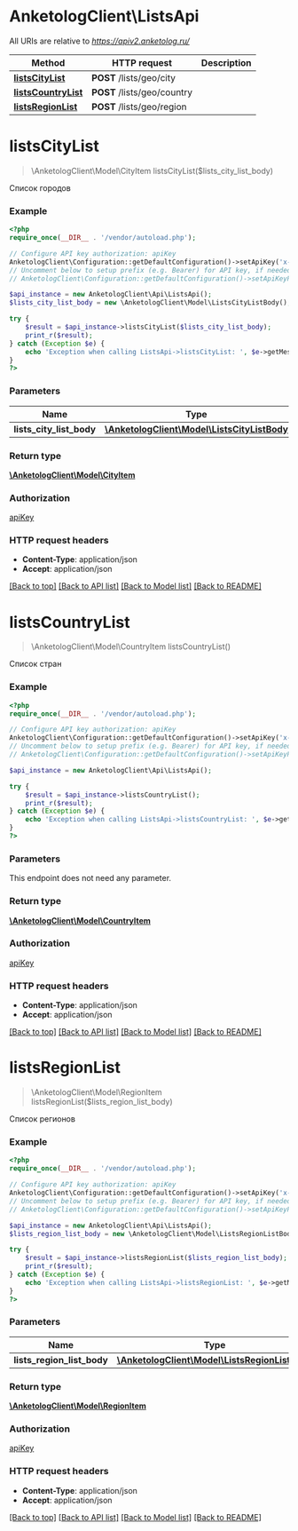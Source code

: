 # AnketologClient\ListsApi

All URIs are relative to *https://apiv2.anketolog.ru/*

Method | HTTP request | Description
------------- | ------------- | -------------
[**listsCityList**](ListsApi.md#listsCityList) | **POST** /lists/geo/city | 
[**listsCountryList**](ListsApi.md#listsCountryList) | **POST** /lists/geo/country | 
[**listsRegionList**](ListsApi.md#listsRegionList) | **POST** /lists/geo/region | 


# **listsCityList**
> \AnketologClient\Model\CityItem listsCityList($lists_city_list_body)



Список городов

### Example
```php
<?php
require_once(__DIR__ . '/vendor/autoload.php');

// Configure API key authorization: apiKey
AnketologClient\Configuration::getDefaultConfiguration()->setApiKey('x-anketolog-apikey', 'YOUR_API_KEY');
// Uncomment below to setup prefix (e.g. Bearer) for API key, if needed
// AnketologClient\Configuration::getDefaultConfiguration()->setApiKeyPrefix('x-anketolog-apikey', 'Bearer');

$api_instance = new AnketologClient\Api\ListsApi();
$lists_city_list_body = new \AnketologClient\Model\ListsCityListBody(); // \AnketologClient\Model\ListsCityListBody | 

try {
    $result = $api_instance->listsCityList($lists_city_list_body);
    print_r($result);
} catch (Exception $e) {
    echo 'Exception when calling ListsApi->listsCityList: ', $e->getMessage(), PHP_EOL;
}
?>
```

### Parameters

Name | Type | Description  | Notes
------------- | ------------- | ------------- | -------------
 **lists_city_list_body** | [**\AnketologClient\Model\ListsCityListBody**](../Model/\AnketologClient\Model\ListsCityListBody.md)|  |

### Return type

[**\AnketologClient\Model\CityItem**](../Model/CityItem.md)

### Authorization

[apiKey](../../README.md#apiKey)

### HTTP request headers

 - **Content-Type**: application/json
 - **Accept**: application/json

[[Back to top]](#) [[Back to API list]](../../README.md#documentation-for-api-endpoints) [[Back to Model list]](../../README.md#documentation-for-models) [[Back to README]](../../README.md)

# **listsCountryList**
> \AnketologClient\Model\CountryItem listsCountryList()



Список стран

### Example
```php
<?php
require_once(__DIR__ . '/vendor/autoload.php');

// Configure API key authorization: apiKey
AnketologClient\Configuration::getDefaultConfiguration()->setApiKey('x-anketolog-apikey', 'YOUR_API_KEY');
// Uncomment below to setup prefix (e.g. Bearer) for API key, if needed
// AnketologClient\Configuration::getDefaultConfiguration()->setApiKeyPrefix('x-anketolog-apikey', 'Bearer');

$api_instance = new AnketologClient\Api\ListsApi();

try {
    $result = $api_instance->listsCountryList();
    print_r($result);
} catch (Exception $e) {
    echo 'Exception when calling ListsApi->listsCountryList: ', $e->getMessage(), PHP_EOL;
}
?>
```

### Parameters
This endpoint does not need any parameter.

### Return type

[**\AnketologClient\Model\CountryItem**](../Model/CountryItem.md)

### Authorization

[apiKey](../../README.md#apiKey)

### HTTP request headers

 - **Content-Type**: application/json
 - **Accept**: application/json

[[Back to top]](#) [[Back to API list]](../../README.md#documentation-for-api-endpoints) [[Back to Model list]](../../README.md#documentation-for-models) [[Back to README]](../../README.md)

# **listsRegionList**
> \AnketologClient\Model\RegionItem listsRegionList($lists_region_list_body)



Список регионов

### Example
```php
<?php
require_once(__DIR__ . '/vendor/autoload.php');

// Configure API key authorization: apiKey
AnketologClient\Configuration::getDefaultConfiguration()->setApiKey('x-anketolog-apikey', 'YOUR_API_KEY');
// Uncomment below to setup prefix (e.g. Bearer) for API key, if needed
// AnketologClient\Configuration::getDefaultConfiguration()->setApiKeyPrefix('x-anketolog-apikey', 'Bearer');

$api_instance = new AnketologClient\Api\ListsApi();
$lists_region_list_body = new \AnketologClient\Model\ListsRegionListBody(); // \AnketologClient\Model\ListsRegionListBody | 

try {
    $result = $api_instance->listsRegionList($lists_region_list_body);
    print_r($result);
} catch (Exception $e) {
    echo 'Exception when calling ListsApi->listsRegionList: ', $e->getMessage(), PHP_EOL;
}
?>
```

### Parameters

Name | Type | Description  | Notes
------------- | ------------- | ------------- | -------------
 **lists_region_list_body** | [**\AnketologClient\Model\ListsRegionListBody**](../Model/\AnketologClient\Model\ListsRegionListBody.md)|  |

### Return type

[**\AnketologClient\Model\RegionItem**](../Model/RegionItem.md)

### Authorization

[apiKey](../../README.md#apiKey)

### HTTP request headers

 - **Content-Type**: application/json
 - **Accept**: application/json

[[Back to top]](#) [[Back to API list]](../../README.md#documentation-for-api-endpoints) [[Back to Model list]](../../README.md#documentation-for-models) [[Back to README]](../../README.md)


